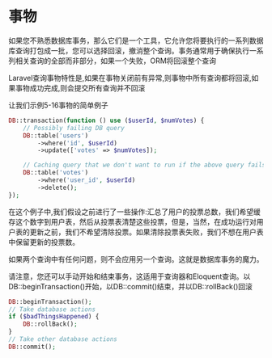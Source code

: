 # 事物

如果您不熟悉数据库事务，那么它们是一个工具，它允许您将要执行的一系列数据库查询打包成一批，您可以选择回滚，撤消整个查询。事务通常用于确保执行一系列相关查询的全部而非部分，如果一个失败，ORM将回滚整个查询

Laravel查询事物特性是,如果在事物关闭前有异常,则事物中所有查询都将回滚,如果事物成功完成,则会提交所有查询并不回滚

让我们示例5-16事物的简单例子

```php
DB::transaction(function () use ($userId, $numVotes) { 
    // Possibly failing DB query
    DB::table('users')
        ->where('id', $userId)
        ->update(['votes' => $numVotes]);

    // Caching query that we don't want to run if the above query fails
    DB::table('votes')
        ->where('user_id', $userId)
        ->delete();
});
```

在这个例子中,我们假设之前进行了一些操作:汇总了用户的投票总数，我们希望缓存这个数字到用户表，然后从投票表清楚这些投票，但是，当然，在成功运行对用户表的更新之前，我们不希望清除投票。如果清除投票表失败，我们不想在用户表中保留更新的投票数。

如果两个查询中有任何问题，则不会应用另一个查询。这就是数据库事务的魔力。

请注意，您还可以手动开始和结束事务，这适用于查询器和Eloquent查询。以DB::beginTransaction\(\)开始，以DB::commit\(\)结束，并以DB::rollBack\(\)回滚

```php
DB::beginTransaction();
// Take database actions
if ($badThingsHappened) { 
    DB::rollBack();
}
// Take other database actions
DB::commit();
```

